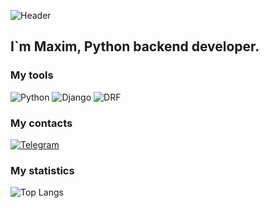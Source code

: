 ![Header](https://github.com/MaximGit1/MaximGit1/blob/main/assets/header.gif)

## I`m Maxim, Python backend developer.

### My tools

![Python](https://img.shields.io/badge/Python-black?style=for-the-badge&logo=python&logoColor=FFFFFF) ![Django](https://img.shields.io/badge/Django-black?style=for-the-badge&logo=django&logoColor=FFFFFF) ![DRF](https://img.shields.io/badge/DRF-black?style=for-the-badge&logo=django&logoColor=FFFFFF) 

### My contacts
[![Telegram](https://img.shields.io/badge/telegram-black?style=flat-square&logo=telegram&logoColor=blue)](https://t.me/umou7)



### My statistics
![Top Langs](https://github-readme-stats.vercel.app/api/top-langs/?username=MaximGit1&hide_progress=false)
